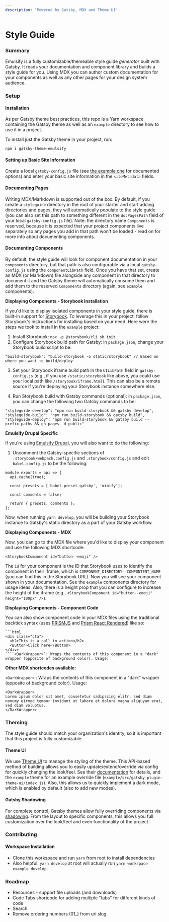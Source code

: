 ```yaml
---
description: 'Powered by Gatsby, MDX and Theme UI'
---
```


# Style Guide

### Summary

Emulsify is a fully customizable/themeable style guide _generator_ built with Gatsby. It reads your documentation and component library and builds a style guide for you. Using MDX you can author custom documentation for your components as well as any other pages for your design system audience.

### Setup

#### Installation

As per Gatsby theme best practices, this repo is a Yarn workspace containing the Gatsby theme as well as an `example` directory to see how to use it in a project.

To install just the Gatsby theme in your project, run:

`npm i gatsby-theme-emulsify`

#### Setting up Basic Site Information

Create a local `gatsby-config.js` file \(see [the example one](https://github.com/emulsify-ds/gatsby-theme-emulsify-workspace/blob/master/example/gatsby-config.js) for documented options\) and enter your basic site information in the `siteMetadata` fields.

#### Documenting Pages

Writing MDX/Markdown is supported out of the box. By default, if you create a `styleguide` directory in the root of your starter and start adding directories and pages, they will automatically populate to the style guide \(you can also set this path to something different in the `docPagesPath` field of your local `gatsby-config.js` file\). Note: the directory name `Components` is reserved, because it is expected that your project components live separately so any pages you add in that path won't be loaded - read on for more info about documenting components.

#### Documenting Components

By default, the style guide will look for component documentation in your `components` directory, but that path is also configurable via a local `gatsby-config.js` using the `componentLibPath` field. Once you have that set, create an MDX \(or Markdown\) file alongside any component in that directory to document it and the Gatsby theme will automatically consume them and add them to the reserved `Components` directory \(again, see `example` components\).

**Displaying Components - Storybook Installation**

If you'd like to display isolated components in your style guide, there is built-in support for [Storybook](https://storybook.js.org/). To leverage this in your project, follow Storybook's instructions for installing based on your need. Here were the steps we took to install in the `example` project:

1. Install Storybook: `npx -p @storybook/cli sb init`
2. Configure Storybook build path for Gatsby: in `package.json`, change your Storybook build script to be:

`"build-storybook": "build-storybook -o static/storybook" // Based on where you want to build/deploy` 

3. Set your Storybook iframe build path in the `UILibPath` field in `gatsby-config.js` \(e.g., if you use `/static/storybook` like above, you could use your local path like `/storybook/iframe.html`\). This can also be a remote source if you're deploying your Storybook instance somewhere else.  
  
4. Run Storybook build with Gatsby commands \(optional\): in `package.json`, you can change the following two Gatsby commands to be:

```text
"styleguide-develop": "npm run build-storybook && gatsby develop",
"styleguide-build": "npm run build-storybook && gatsby build",
"styleguide-deploy": "npm run build-storybook && gatsby build --prefix-paths && gh-pages -d public"
```

**Emulsify Drupal Specific**

If you're using [Emulsify Drupal](https://github.com/emulsify-ds/emulsify-drupal), you will also want to do the following:

1. Uncomment the Gatsby-specific sections of `.storybook/webpack.config.js` and `.storybook/config.js` and edit `babel.config.js` to be the following:

```text
module.exports = api => {
  api.cache(true);

  const presets = ['babel-preset-gatsby', 'minify'];

  const comments = false;

  return { presets, comments };
};
```

Now, when running `yarn develop`, you will be building your Storybook instance to Gatsby's static directory as a part of your Gatsby workflow.

**Displaying Components - MDX**

Now, you can go to the MDX file where you'd like to display your component and use the following MDX shortcode:

`<StorybookComponent id="button--emoji" />`

The `id` for your component is the ID that Storybook uses to identify the component in their iframe, which is `COMPONENT_DIRECTORY--COMPONTENT_NAME` \(you can find this in the Storybook URL\). Now you will see your component shown in your documentation. See the `example` components directory for usage ideas. Also, there is a height prop that you can configure to increase the height of the iframe \(e.g., `<StorybookComponent id="button--emoji" height="100px" />`\).

**Displaying Components - Component Code**

You can also show component code in your MDX files using the traditional backtick syntax \(uses [PRISMJS](https://github.com/PrismJS/prism) and [Prism React Rendered](https://github.com/FormidableLabs/prism-react-renderer)\) like so:

```text
```html
<div class="cta">
  <h2>This is a call to action</h2>
  <Button>Click here</Button>
</div>
````<DarkWrapper>`: Wraps the contents of this component in a "dark" wrapper (opposite of background color). Usage:
```

**Other MDX shortcodes available:**

`<DarkWrapper>` : Wraps the contents of this component in a "dark" wrapper \(opposite of background color\). Usage:

```text
<DarkWrapper>
Lorem ipsum dolor sit amet, consetetur sadipscing elitr, sed diam nonumy eirmod tempor invidunt ut labore et dolore magna aliquyam erat, sed diam voluptua.
</DarkWrapper>
```

### Theming

The style guide should match your organization's identity, so it is important that this project is fully customizable.

#### Theme UI

We use [Theme UI](https://theme-ui.com/) to manage the styling of the theme. This API-based method of building allows you to easily update/extend/override via config for quickly changing the look/feel. See their [documentation](https://theme-ui.com/getting-started) for details, and the `example` theme for an example override file \(`example/src/gatsby-plugin-theme-ui/index.js`\). Also, this allows us to quickly implement a dark mode, which is enabled by default \(also to add new modes\).

#### Gatsby Shadowing

For complete control, Gatsby themes allow fully overriding components via [shadowing](https://www.gatsbyjs.org/docs/themes/shadowing/). From the layout to specific components, this allows you full customization over the look/feel and even functionality of the project.

### Contributing

#### Workspace Installation

* Clone this workspace and run `yarn` from root to install dependencies
* Also helpful: `yarn develop` at root will actually run `yarn workspace example develop`.

### Roadmap

* Resources - support file uploads \(and downloads\)
* Code Tabs shortcode for adding multiple "tabs" for different kinds of code
* Search
* Remove ordering numbers \(01\_\) from url slug



